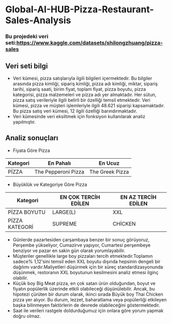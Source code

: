 # Global-AI-HUB-Pizza-Restaurant-Sales-Analysis
### Bu projedeki veri seti:https://www.kaggle.com/datasets/shilongzhuang/pizza-sales
## Veri seti bilgi
- Veri kümesi, pizza satışlarıyla ilgili bilgileri içermektedir. Bu bilgiler arasında pizza kimliği, sipariş kimliği, pizza adı kimliği, miktar, sipariş tarihi, sipariş saati, birim fiyat, toplam fiyat, pizza boyutu, pizza kategorisi, pizza malzemeleri ve pizza adı yer almaktadır. Her sütun, pizza satış verileriyle ilgili belirli bir özelliği temsil etmektedir. Veri kümesi, pizza ve müşteri işlemleriyle ilgili 48.621 siparişi kapsamaktadır. Bu pizza satış veri kümesi, 12 ilgili özelliği barındırmaktadır.
- Veri kümesinde veri eksiltmek için fonksiyon kullanılarak analiz yapılmıştır.
 ## Analiz sonuçları
 
 - Fiyata Göre Pizza
   
|Kategori|En Pahalı|En Ucuz|
|---|---|---|
|PİZZA |The Pepperoni Pizza|The Greek Pizza|

- Büyüklük ve Kategoriye Göre Pizza
  
|Kategori|EN ÇOK TERCİH EDİLEN|EN AZ TERCİH EDİLEN|
|---|---|---|
|PİZZA BOYUTU|LARGE(L)|XXL|
|PİZZA KATEGORİ|SUPREME|CHİCKEN|

- Günlerde pazartesiden çarşambaya benzer bir sonuç görüyoruz, Perşembe yükseliyor, Cumazirve yapıyor, Cumartesi perşembeye benziyor ve pazar  en sakin gün olarak yorumlayabilir.
- Müşteriler genellikle large boy pizzaları tercih etmektedir.Toplamın sadece% 1,12'sini temsil eden XXL boyutu dışında hepsinin dengeli bir dağılımı vardır.Maliyetleri düşürmek için bir süreç standardizasyonunda düşünmek, restoranın XXL boyutunun kesilmesini analiz etmesi ilginç olabilir.
-  Küçük boy Big Meat pizza, en çok satan ürün olduğundan, boyut ve fiyatın popülerlik üzerinde etkili olabileceği düşünülebilir. Ancak, bu hipotezi çürüten bir durum olarak, ikinci sırada Büyük boy Thai Chicken pizza yer alıyor. Bu durum, lezzet, baharatlama veya popülerliği etkileyen başka bilinmeyen faktörlerin de devrede olabileceğini göstermektedir.
- Saat ile verileri rastgele doldurduğumuz için onlara göre yorum yapmak doğru olmaz.

